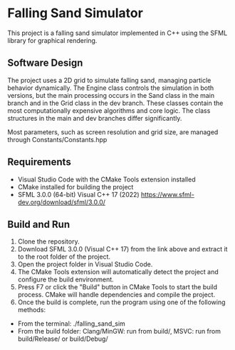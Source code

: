 # Falling Sand Simulator
This project is a falling sand simulator implemented in C++ using the SFML library for graphical rendering.

## Software Design
The project uses a 2D grid to simulate falling sand, managing particle behavior dynamically. The Engine class controls the simulation in both versions, but the main processing occurs in the Sand class in the main branch and in the Grid class in the dev branch. These classes contain the most computationally expensive algorithms and core logic.
The class structures in the main and dev branches differ significantly.

Most parameters, such as screen resolution and grid size, are managed through Constants/Constants.hpp

## Requirements

- Visual Studio Code with the CMake Tools extension installed
- CMake installed for building the project
- SFML 3.0.0 (64-bit) Visual C++ 17 (2022) https://www.sfml-dev.org/download/sfml/3.0.0/

## Build and Run

1. Clone the repository.
2. Download SFML 3.0.0 (Visual C++ 17) from the link above and extract it to the root folder of the project.
3. Open the project folder in Visual Studio Code.
4. The CMake Tools extension will automatically detect the project and configure the build environment.
5. Press F7 or click the "Build" button in CMake Tools to start the build process. CMake will handle dependencies and compile the project.
7. Once the build is complete, run the program using one of the following methods:
- From the terminal: ./falling_sand_sim
- From the build folder: Clang/MinGW: run from build/, MSVC: run from build/Release/ or build/Debug/
